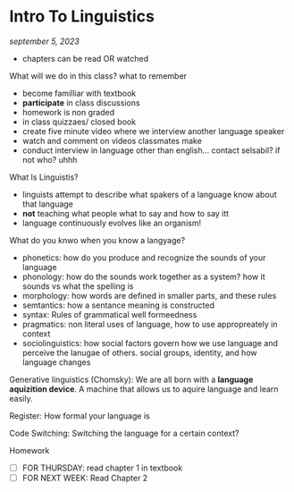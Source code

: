 # Intro To Linguistics

_september 5, 2023_


- chapters can be read OR watched

What will we do in this class? what to remember

- become familliar with textbook
- **participate** in class discussions
- homework is non graded
- in class quizzaes/ closed book
- create five minute video where we interview another language speaker
- watch and comment on videos classmates make
- conduct interview in language other than english… contact selsabil? if not who? uhhh

What Is Linguistis?
- linguists attempt to describe what spakers of a language know about that language
- **not** teaching what people what to say and how to say itt
- language continuously evolves like an organism!

What do you knwo when you know a langyage?
- phonetics: how do you produce and recognize the sounds of your language
- phonology: how do the sounds work together as a system? how it sounds vs what the spelling is
- morphology: how words are defined in smaller parts, and these rules
- semtantics: how a sentance meaning is constructed
- syntax: Rules of grammatical well formeedness
- pragmatics: non literal uses of language, how to use appropreately in context
- sociolinguistics: how social factors govern how we use language and perceive the lanugae of others. social groups, identity, and how language changes


Generative linguistics (Chomsky): We are all born with a **language aquizition device**. A machine that allows us to aquire language and learn easily.

Register: How formal your language is

Code Switching: Switching the language for a certain context?

Homework
- [ ] FOR THURSDAY: read chapter 1 in textbook
- [ ] FOR NEXT WEEK: Read Chapter 2